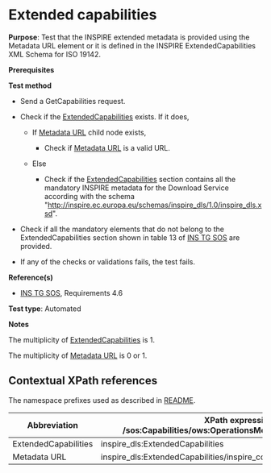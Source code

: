# Extended capabilities

**Purpose**: Test that the INSPIRE extended metadata is provided using the Metadata URL element or it is defined in the INSPIRE ExtendedCapabilities
XML Schema for ISO 19142.

**Prerequisites**

**Test method**

* Send a GetCapabilities request.

* Check if the [ExtendedCapabilities](#extendedCapabilities) exists. If it does,

  * If [Metadata URL](#metadataURL) child node exists,

    * Check if [Metadata URL](#metadataURL) is a valid URL.
  
  * Else

    * Check if the [ExtendedCapabilities](#extendedCapabilities) section contains all the mandatory INSPIRE metadata for the Download Service according with the schema "http://inspire.ec.europa.eu/schemas/inspire_dls/1.0/inspire_dls.xsd".

* Check if all the mandatory elements that do not belong to the ExtendedCapabilities section shown in table 13 of [INS TG SOS](http://inspire.ec.europa.eu/id/document/tg/download-sos/1.0) are provided.

* If any of the checks or validations fails, the test fails.

**Reference(s)**

* [INS TG SOS](http://inspire.ec.europa.eu/id/document/tg/download-sos/1.0), Requirements 4.6

**Test type**: Automated

**Notes**

The multiplicity of [ExtendedCapabilities](#extendedCapabilities) is 1.

The multiplicity of [Metadata URL](#metadataURL) is 0 or 1.

## Contextual XPath references

The namespace prefixes used as described in [README](./README.md#namespaces).

| Abbreviation                                               |  XPath expression (relative to /sos:Capabilities/ows:OperationsMetadata/ows:ExtendedCapabilities) |
| ---------------------------------------------------------- | ------------------------------------------------------------------------- |
| ExtendedCapabilities <a name="extendedCapabilities"></a>   | inspire_dls:ExtendedCapabilities |
| Metadata URL <a name="metadataURL"></a> | inspire_dls:ExtendedCapabilities/inspire_common:MetadataUrl/inspire_common:URL |

